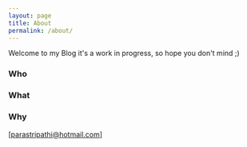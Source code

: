 ```yaml
---
layout: page
title: About
permalink: /about/
---
```


Welcome to my Blog it's a work in progress, so hope you don't mind ;)

### Who

### What

### Why

[parastripathi@hotmail.com]
